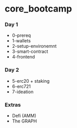 # core_bootcamp

### Day 1

- 0-prereq
- 1-wallets
- 2-setup-environemnt
- 3-smart-contract
- 4-frontend

### Day 2

- 5-erc20 + staking
- 6-erc721
- 7-ideation

### Extras

- Defi (AMM)
- The GRAPH
